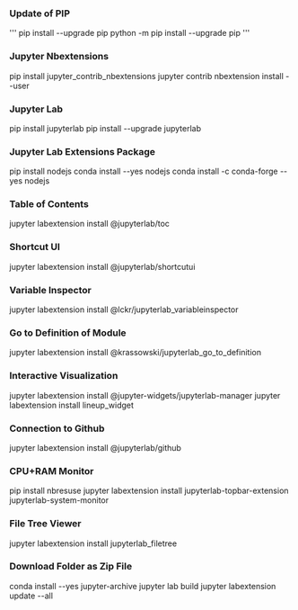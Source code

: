 ### Update of PIP
'''
pip install --upgrade pip
python -m pip install --upgrade pip
'''


### Jupyter Nbextensions
pip install jupyter_contrib_nbextensions
jupyter contrib nbextension install --user


### Jupyter Lab
pip install jupyterlab
pip install --upgrade jupyterlab


### Jupyter Lab Extensions Package
pip install nodejs
conda install --yes nodejs
conda install -c conda-forge --yes nodejs


### Table of Contents
jupyter labextension install @jupyterlab/toc


### Shortcut UI
jupyter labextension install @jupyterlab/shortcutui


### Variable Inspector
jupyter labextension install @lckr/jupyterlab_variableinspector


### Go to Definition of Module
jupyter labextension install @krassowski/jupyterlab_go_to_definition


### Interactive Visualization
jupyter labextension install @jupyter-widgets/jupyterlab-manager
jupyter labextension install lineup_widget


### Connection to Github
jupyter labextension install @jupyterlab/github


### CPU+RAM Monitor
pip install nbresuse
jupyter labextension install jupyterlab-topbar-extension jupyterlab-system-monitor


### File Tree Viewer
jupyter labextension install jupyterlab_filetree


### Download Folder as Zip File
conda install --yes jupyter-archive
jupyter lab build
jupyter labextension update --all


